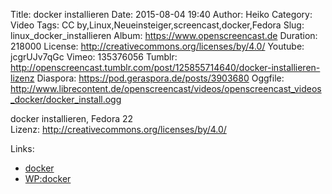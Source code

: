 Title: docker installieren
Date: 2015-08-04 19:40
Author: Heiko
Category: Video
Tags: CC by,Linux,Neueinsteiger,screencast,docker,Fedora
Slug: linux_docker_installieren
Album: https://www.openscreencast.de
Duration: 218000
License: http://creativecommons.org/licenses/by/4.0/
Youtube: jcgrUJv7qGc
Vimeo: 135376056
Tumblr: http://openscreencast.tumblr.com/post/125855714640/docker-installieren-lizenz
Diaspora: https://pod.geraspora.de/posts/3903680
Oggfile: http://www.librecontent.de/openscreencast/videos/openscreencast_videos_docker/docker_install.ogg

docker installieren, Fedora 22  
Lizenz: <http://creativecommons.org/licenses/by/4.0/>

Links:

  * [docker](https://www.docker.com/ "Link zu docker.com/" )
  * [WP:docker](https://de.wikipedia.org/wiki/Docker_%28Software%29 "Link zu wikipedia.org" )

